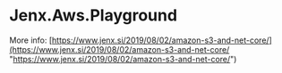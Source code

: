 # Jenx.Aws.Playground

More info: [https://www.jenx.si/2019/08/02/amazon-s3-and-net-core/](https://www.jenx.si/2019/08/02/amazon-s3-and-net-core/ "https://www.jenx.si/2019/08/02/amazon-s3-and-net-core/") 
